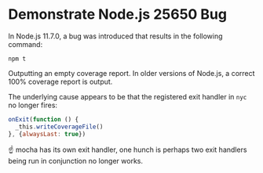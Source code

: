 # Demonstrate Node.js 25650 Bug

In Node.js 11.7.0, a bug was introduced that results in the following command:

`npm t`

Outputting an empty coverage report. In older versions of Node.js, a correct
100% coverage report is output.

The underlying cause appears to be that the registered exit handler in `nyc`
no longer fires:

```js
onExit(function () {
  _this.writeCoverageFile()
}, {alwaysLast: true})
```

☝ mocha has its own exit handler, one hunch is perhaps two exit handlers
being run in conjunction no longer works.
